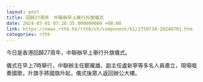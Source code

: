 ```yaml
---
layout: post
title: 回歸27周年　中聯辦早上舉行升旗儀式
date: 2024-07-01 07:26:35.000000000 +08:00
link: https://news.rthk.hk/rthk/ch/component/k2/1759734-20240701.htm
categories: rthk
---
```


今日是香港回歸27周年，中聯辦早上舉行升旗儀式。

儀式在早上7時舉行，中聯辦主任鄭雁雄、副主任盧新寧等多名人員肅立，現場唱奏國歌，升旗手將國旗升起，儀式後眾人返回辦公大樓。
